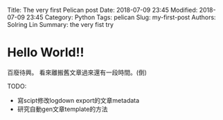 Title: The very first Pelican post
Date: 2018-07-09 23:45
Modified: 2018-07-09 23:45
Category: Python
Tags: pelican
Slug: my-first-post
Authors: Solring Lin
Summary: the very fist try

# Hello World!!

百廢待興。
看來離搬舊文章過來還有一段時間。(倒)

TODO:
- 寫scipt修改logdown export的文章metadata
- 研究自動gen文章template的方法
